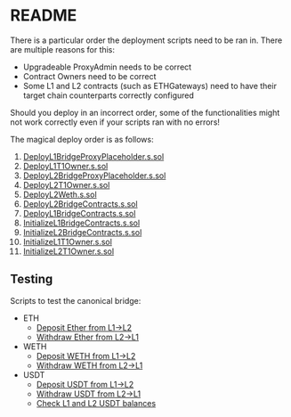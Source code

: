 # README

There is a particular order the deployment scripts need to be ran in. There are multiple reasons for this:

- Upgradeable ProxyAdmin needs to be correct
- Contract Owners need to be correct
- Some L1 and L2 contracts (such as ETHGateways) need to have their target chain counterparts correctly configured

Should you deploy in an incorrect order, some of the functionalities might not work correctly even if your scripts ran
with no errors!

The magical deploy order is as follows:

1. [DeployL1BridgeProxyPlaceholder.s.sol](DeployL1BridgeProxyPlaceholder.s.sol)
2. [DeployL1T1Owner.s.sol](DeployL1T1Owner.s.sol)
3. [DeployL2BridgeProxyPlaceholder.s.sol](DeployL2BridgeProxyPlaceholder.s.sol)
4. [DeployL2T1Owner.s.sol](DeployL2T1Owner.s.sol)
5. [DeployL2Weth.s.sol](DeployL2Weth.s.sol)
6. [DeployL2BridgeContracts.s.sol](DeployL2BridgeContracts.s.sol)
7. [DeployL1BridgeContracts.s.sol](DeployL1BridgeContracts.s.sol)
8. [InitializeL1BridgeContracts.s.sol](InitializeL1BridgeContracts.s.sol)
9. [InitializeL2BridgeContracts.s.sol](InitializeL2BridgeContracts.s.sol)
10. [InitializeL1T1Owner.s.sol](InitializeL1T1Owner.s.sol)
11. [InitializeL2T1Owner.s.sol](InitializeL2T1Owner.s.sol)

## Testing

Scripts to test the canonical bridge:

- ETH
  - [Deposit Ether from L1->L2](../test/DepositEtherFromL1ToL2.s.sol)
  - [Withdraw Ether from L2->L1](../test/WithdrawEtherFromL2ToL1.s.sol)
- WETH
  - [Deposit WETH from L1->L2](../test/DepositWethFromL1ToL2.s.sol)
  - [Withdraw WETH from L2->L1](../test/WithdrawWethFromL2ToL1.s.sol)
- USDT
  - [Deposit USDT from L1->L2](../test/DepositUsdtFromL1ToL2.s.sol)
  - [Withdraw USDT from L2->L1](../test/WithdrawUsdtFromL2ToL1.s.sol)
  - [Check L1 and L2 USDT balances](../test/LogUsdtBalances.s.sol)
